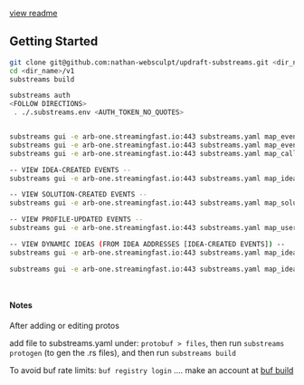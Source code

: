 [view readme](https://github.com/nathan-websculpt/updraft-substreams/tree/main/v1)

## Getting Started
```bash
git clone git@github.com:nathan-websculpt/updraft-substreams.git <dir_name>
cd <dir_name>/v1
substreams build

substreams auth
<FOLLOW DIRECTIONS>
 . ./.substreams.env <AUTH_TOKEN_NO_QUOTES>


substreams gui -e arb-one.streamingfast.io:443 substreams.yaml map_events -s 345473248 -t +1
substreams gui -e arb-one.streamingfast.io:443 substreams.yaml map_events_calls -s 345473248 -t +1
substreams gui -e arb-one.streamingfast.io:443 substreams.yaml map_calls -s 345473248 -t +1

-- VIEW IDEA-CREATED EVENTS --
substreams gui -e arb-one.streamingfast.io:443 substreams.yaml map_idea_created -s 345976339 -t +1

-- VIEW SOLUTION-CREATED EVENTS --
substreams gui -e arb-one.streamingfast.io:443 substreams.yaml map_solution_created -s 346190110 -t +1

-- VIEW PROFILE-UPDATED EVENTS --
substreams gui -e arb-one.streamingfast.io:443 substreams.yaml map_user_updated -s 345846756 -t +100

-- VIEW DYNAMIC IDEAS (FROM IDEA ADDRESSES [IDEA-CREATED EVENTS]) --
substreams gui -e arb-one.streamingfast.io:443 substreams.yaml map_idea_events --limit-processed-blocks 600000 -s 345949351 -t +2

substreams gui -e arb-one.streamingfast.io:443 substreams.yaml map_idea_events --limit-processed-blocks 600000 --start-block 345976339 --stop-block 346012422




```

#### Notes

After adding or editing protos

add file to substreams.yaml under: `protobuf > files`, then run `substreams protogen` (to gen the .rs files), and then run `substreams build`

To avoid buf rate limits: `buf registry login` .... make an account at [buf build](https://buf.build/)
